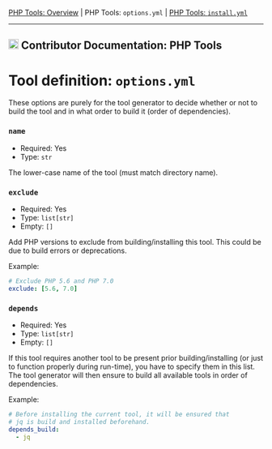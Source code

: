 [PHP Tools: Overview](../../php_tools/README.md) |
PHP Tools: `options.yml` |
[PHP Tools: `install.yml`](../doc/contributor/PHP-TOOL-install.yml.md)

---

<h2><img name="Documentation" title="Documentation" width="20" src="https://github.com/devilbox/artwork/raw/master/submissions_logo/cytopia/01/png/logo_64_trans.png"> Contributor Documentation: PHP Tools</h2>



# Tool definition: `options.yml`

These options are purely for the tool generator to decide whether or not to build the tool and in what order to build it (order of dependencies).


### `name`

* Required: Yes
* Type: `str`

The lower-case name of the tool (must match directory name).


### `exclude`

* Required: Yes
* Type: `list[str]`
* Empty: `[]`

Add PHP versions to exclude from building/installing this tool. This could be due to build errors or deprecations.

Example:
```yaml
# Exclude PHP 5.6 and PHP 7.0
exclude: [5.6, 7.0]
```


### `depends`

* Required: Yes
* Type: `list[str]`
* Empty: `[]`

If this tool requires another tool to be present prior building/installing (or just to function properly during run-time), you have to specify them in this list. The tool generator will then ensure to build all available tools in order of dependencies.

Example:
```yaml
# Before installing the current tool, it will be ensured that
# jq is build and installed beforehand.
depends_build:
  - jq
```
